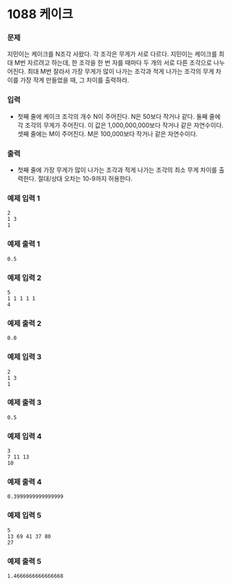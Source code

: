 # 1088 케이크


### 문제

지민이는 케이크를 N조각 사왔다. 각 조각은 무게가 서로 다르다. 지민이는 케이크를 최대 M번 자르려고 하는데, 한 조각을 한 번 자를 때마다 두 개의 서로 다른 조각으로 나누어진다. 최대 M번 잘라서 가장 무게가 많이 나가는 조각과 적게 나가는 조각의 무게 차이를 가장 작게 만들었을 때, 그 차이를 출력하라.
### 입력

- 첫째 줄에 케이크 조각의 개수 N이 주어진다. N은 50보다 작거나 같다. 둘째 줄에 각 조각의 무게가 주어진다. 이 값은 1,000,000,000보다 작거나 같은 자연수이다. 셋째 줄에는 M이 주어진다. M은 100,000보다 작거나 같은 자연수이다.
### 출력

- 첫째 줄에 가장 무게가 많이 나가는 조각과 적게 나가는 조각의 최소 무게 차이를 출력한다. 절대/상대 오차는 10-9까지 허용한다.
### 예제 입력 1
```
2
1 3
1
```
### 예제 출력 1
```
0.5
```
### 예제 입력 2
```
5
1 1 1 1 1
4
```

### 예제 출력 2
```
0.0
```
### 예제 입력 3
```
2
1 3
1
```
### 예제 출력 3
```
0.5
```
### 예제 입력 4
```
3
7 11 13
10
```
### 예제 출력 4
```
0.3999999999999999
```
### 예제 입력 5
```
5
13 69 41 37 80
27
```
### 예제 출력 5
```
1.4666666666666668
```
